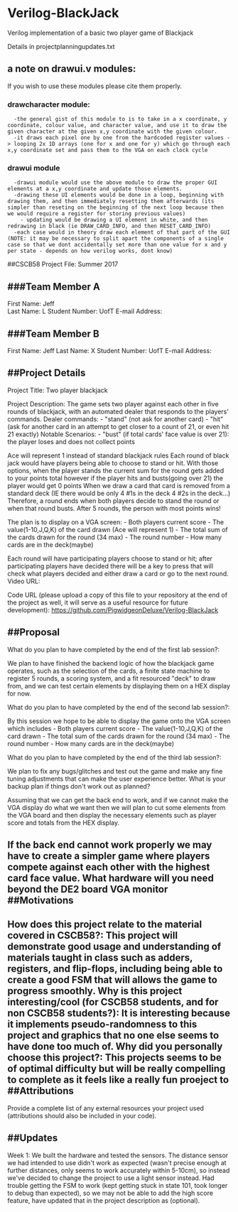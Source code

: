 # Verilog-BlackJack
Verilog implementation of a basic two player game of Blackjack

Details in projectplanningupdates.txt

## a note on drawui.v modules:
  If you wish to use these modules please cite them properly.
  ### drawcharacter module:
      -the general gist of this module to is to take in a x coordinate, y coordinate, colour value, and character value, and use it to draw the given character at the given x,y coordinate with the given colour.
      -it draws each pixel one by one from the hardcoded register values -> looping 2x 1D arrays (one for x and one for y) which go through each x,y coordinate set and pass them to the VGA on each clock cycle

  ### drawui module
      -drawui module would use the above module to draw the proper GUI elements at a x,y coordinate and update those elements. 
      -drawing these UI elements would be done in a loop, beginning with drawing them, and then immediately resetting them afterwards (its simpler than reseting on the beginning of the next loop because then we would require a register for storing previous values)
        - updating would be drawing a UI element in white, and then redrawing in black (ie DRAW_CARD_INFO, and then RESET_CARD_INFO)
      -each case would in theory draw each element of that part of the GUI (NOTE: it may be necessary to split apart the components of a single case so that we dont accidentally set more than one value for x and y per state - depends on how verilog works, dont know)


##CSCB58 Project File: Summer 2017

###Team Member A
-------------
First Name: Jeff	
Last Name: L
Student Number: 
UofT E-mail Address: 


###Team Member B
-------------
First Name: Jeff
Last Name: X
Student Number: 
UofT E-mail Address:

##Project Details
---------------
Project Title: Two player blackjack

Project Description:
The game sets two player against each other in five rounds of blackjack, with an automated dealer that responds to the players' commands.
Dealer commands:
	- "stand" (not ask for another card)
	- "hit" (ask for another card in an attempt to get closer to a count of 21, or even hit 21 exactly)
Notable Scenarios:
	- "bust" (if total cards' face value is over 21): the player loses and does not collect points

Ace will represent 1 instead of standard blackjack rules
Each round of black jack would have players being able to choose to stand or hit.
With those options, when the player stands the current sum for the round gets added to your points total
however if the player hits and busts(going over 21) the player would get 0 points
When we draw a card that card is removed from a standard deck (IE there would be only 4 #1s in the deck 4 #2s in the deck...)
Therefore, a round ends when both players decide to stand the round or when that round busts.
After 5 rounds, the person with most points wins!

The plan is to display on a VGA screen:
	- Both players current score
	- The value(1-10,J,Q,K) of the card drawn (Ace will represent 1)
	- The total sum of the cards drawn for the round (34 max)
	- The round number
	- How many cards are in the deck(maybe)

Each round will have participating players choose to stand or hit; after participating players have decided
there will be a key to press that will check what players decided and either draw a card or go to the next round.
Video URL:

Code URL (please upload a copy of this file to your repository at the end of the project as well, it will
serve as a useful resource for future development):
https://github.com/PigwidgeonDeluxe/Verilog-BlackJack

##Proposal
--------

What do you plan to have completed by the end of the first lab session?:

We plan to have finished the backend logic of how the blackjack game operates, such as the selection of the cards, a finite state machine to register 5 rounds,
a scoring system, and a fit resourced "deck" to draw from, and we can test certain elements by displaying them on a HEX display for now.

What do you plan to have completed by the end of the second lab session?:

By this session we hope to be able to display the game onto the VGA screen which includes
	- Both players current score
	- The value(1-10,J,Q,K) of the card drawn
	- The total sum of the cards drawn for the round (34 max)
	- The round number
	- How many cards are in the deck(maybe)

What do you plan to have completed by the end of the third lab session?:

We plan to fix any bugs/glitches and test out the game and make any fine tuning adjustments that can make the user experience better.
What is your backup plan if things don't work out as planned?

Assuming that we can get the back end to work, and if we cannot make the VGA display do what we want
then we will plan to cut some elements from the VGA board and then display the necessary elements such as player score and totals from the HEX display.

If the back end cannot work properly we may have to create a simpler game where players compete against each other with the highest card face value.
What hardware will you need beyond the DE2 board
VGA monitor
##Motivations
-----------
How does this project relate to the material covered in CSCB58?:
This project will demonstrate good usage and understanding of materials taught in class such as adders, registers, and flip-flops, including being able to create a good FSM
that will allows the game to progress smoothly.
Why is this project interesting/cool (for CSCB58 students, and for non CSCB58 students?):
It is interesting because it implements pseudo-randomness to this project and graphics that no one else seems to have done too much of.
Why did you personally choose this project?:
This projects seems to be of optimal difficulty but will be really compelling to complete as it feels like a really fun proeject to 
##Attributions
------------
Provide a complete list of any external resources your project used (attributions should also be included in your
code).  

##Updates
-------

<Example update. Delte this and add your own updates after each lab session>
Week 1: We built the hardware and tested the sensors. The distance sensor we had intended to use didn't work as
expected (wasn't precise enough at further distances, only seems to work accurately within 5-10cm), so instead
we've decided to change the project to use a light sensor instead. Had trouble getting the FSM to work (kept
getting stuck in state 101, took longer to debug than expected), so we may not be able to add the
high score feature, have updated that in the project description as (optional).
